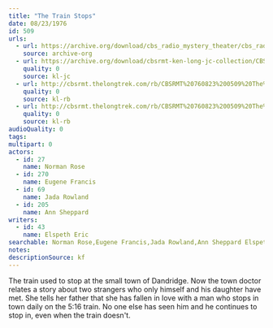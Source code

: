 ```yaml
---
title: "The Train Stops"
date: 08/23/1976
id: 509
urls: 
  - url: https://archive.org/download/cbs_radio_mystery_theater/cbs_radio_mystery_theater-0501-0550.zip/cbs_radio_mystery_theater-0501-0550%2Fcbsrmt_0509_the_train_stops.mp3
    source: archive-org
  - url: https://archive.org/download/cbsrmt-ken-long-jc-collection/CBSRMT - 760823 0509 The Train Stops vbr fb2_jc.mp3
    quality: 0
    source: kl-jc
  - url: http://cbsrmt.thelongtrek.com/rb/CBSRMT%20760823%200509%20The%20Train%20Stops_wuwm.mp3
    quality: 0
    source: kl-rb
  - url: http://cbsrmt.thelongtrek.com/rb/CBSRMT%20760823%200509%20The%20Train%20Stops_wbbm_rb.mp3
    quality: 0
    source: kl-rb
audioQuality: 0
tags: 
multipart: 0
actors:  
  - id: 27
    name: Norman Rose  
  - id: 270
    name: Eugene Francis  
  - id: 69
    name: Jada Rowland  
  - id: 205
    name: Ann Sheppard
writers:  
  - id: 43
    name: Elspeth Eric
searchable: Norman Rose,Eugene Francis,Jada Rowland,Ann Sheppard Elspeth Eric
notes: 
descriptionSource: kf
---
```

The train used to stop at the small town of Dandridge. Now the town doctor relates a story about two strangers who only himself and his daughter have met. She tells her father that she has fallen in love with a man who stops in town daily on the 5:16 train. No one else has seen him and he continues to stop in, even when the train doesn't.